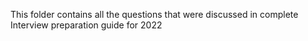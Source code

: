 This folder contains all the questions that were 
discussed in complete Interview preparation guide for 2022